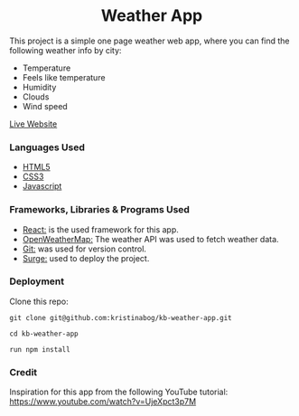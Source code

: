 <h1 align="center">Weather App</h1>

This project is a simple one page weather web app, where you can find the following weather info by city:
- Temperature
- Feels like temperature
- Humidity
- Clouds
- Wind speed

[Live Website](https://kb-weather-app.surge.sh/)


### Languages Used

-   [HTML5](https://en.wikipedia.org/wiki/HTML5)
-   [CSS3](https://en.wikipedia.org/wiki/Cascading_Style_Sheets)
-   [Javascript](https://en.wikipedia.org/wiki/JavaScript)

### Frameworks, Libraries & Programs Used

 - [React:](https://github.com/facebook/create-react-app) is the used framework for this app.
 - [OpenWeatherMap:](https://openweathermap.org/api) The weather API was used to fetch weather data.
 - [Git:](https://git-scm.com/) was used for version control.
 - [Surge:](https://surge.sh/) used to deploy the project.

### Deployment

Clone this repo: 
```
git clone git@github.com:kristinabog/kb-weather-app.git
```
```
cd kb-weather-app
```
```
run npm install
```
### Credit

Inspiration for this app from the following YouTube tutorial: https://www.youtube.com/watch?v=UjeXpct3p7M





